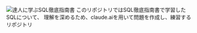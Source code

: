 ![達人に学ぶSQL徹底指南書](https://www.seshop.com/static/images/product/22009/L.png "達人に学ぶSQL徹底指南書")
このリポジトリではSQL徹底指南書で学習したSQLについて、
理解を深めるため、claude.aiを用いて問題を作成し、練習するリポジトリ